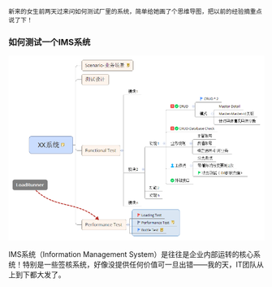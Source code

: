 ```
新来的女生前两天过来问如何测试厂里的系统，简单给她画了个思维导图，把以前的经验摘重点说了下！
```

### 如何测试一个IMS系统

![img](https://github.com/jedichou/jedichou.github.io/blob/master/201701/20170106/SimpleTestDirect.png)

IMS系统（Information Management System）是往往是企业内部运转的核心系统！特别是一些签核系统，好像没提供任何价值可一旦出错——我的天，IT团队从上到下都大发了。